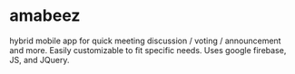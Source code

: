 # amabeez
hybrid mobile app for quick meeting discussion / voting / announcement and more. Easily customizable to fit specific needs. Uses google firebase, JS, and JQuery. 
